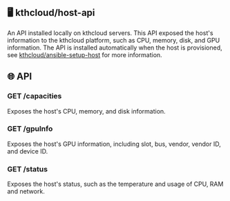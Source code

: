 ## 🖥️ kthcloud/host-api

An API installed locally on kthcloud servers. This API exposed the host's information to the kthcloud platform, such as CPU, memory, disk, and GPU information. The API is installed automatically when the host is provisioned, see [kthcloud/ansible-setup-host](https://github.com/kthcloud/ansible-setup-host) for more information.

## 🌐 API
### GET /capacities
Exposes the host's CPU, memory, and disk information. 

### GET /gpuInfo
Exposes the host's GPU information, including slot, bus, vendor, vendor ID, and device ID.

### GET /status
Exposes the host's status, such as the temperature and usage of CPU, RAM and network.